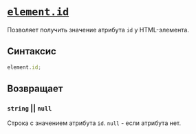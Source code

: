 # [`element.id`](../index.md)

Позволяет получить значение атрибута `id` у HTML-элемента.

## Синтаксис

```js
element.id;
```

## Возвращает

### `string` || `null`

Строка с значением атрибута `id`. `null` - если атрибута нет.
